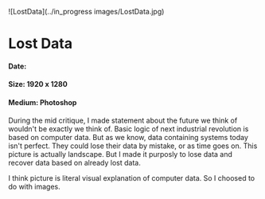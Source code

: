 ![LostData](../in_progress images/LostData.jpg)

# Lost Data
#### Date:
#### Size: 1920 x 1280
#### Medium: Photoshop
During the mid critique, I made statement about the future we think of wouldn't be exactly we think of. Basic logic of next industrial revolution is based on computer data. But as we know, data containing systems today isn't perfect. They could lose their data by mistake, or as time goes on. This picture is actually landscape. But I made it purposly to lose data and recover data based on already lost data.

I think picture is literal visual explanation of computer data. So I choosed to do with images.
